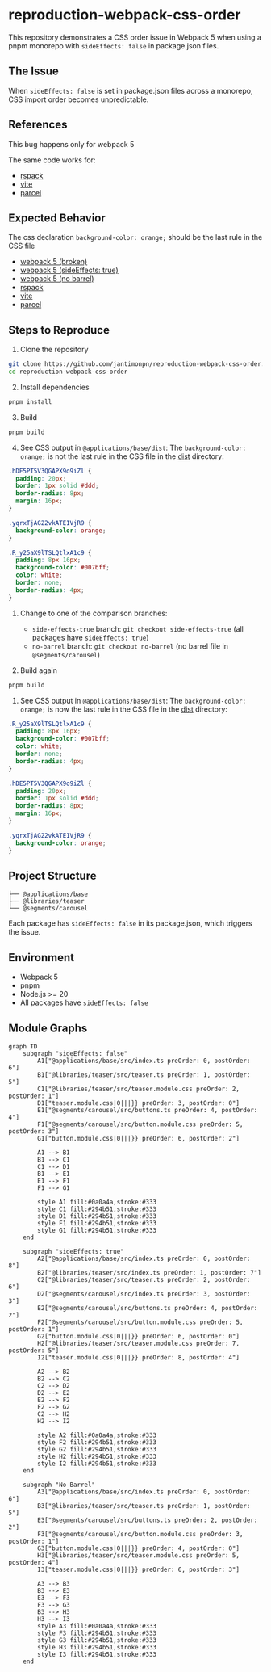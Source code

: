 # reproduction-webpack-css-order

This repository demonstrates a CSS order issue in Webpack 5 when using a pnpm monorepo with `sideEffects: false` in package.json files.

## The Issue

When `sideEffects: false` is set in package.json files across a monorepo, CSS import order becomes unpredictable.

## References

This bug happens only for webpack 5

The same code works for:

 - [rspack](https://github.com/jantimon/reproduction-webpack-css-order/blob/rspack/)
 - [vite](https://github.com/jantimon/reproduction-webpack-css-order/blob/vite/)
 - [parcel](https://github.com/jantimon/reproduction-webpack-css-order/blob/parcel/)


## Expected Behavior

The css declaration `background-color: orange;` should be the last rule in the CSS file 

- [webpack 5 (broken)](https://github.com/jantimon/reproduction-webpack-css-order/blob/main/%40applications/base/dist/main.css)
- [webpack 5 (sideEffects: true)](https://github.com/jantimon/reproduction-webpack-css-order/blob/side-effects-true/%40applications/base/dist/main.css)
- [webpack 5 (no barrel)](https://github.com/jantimon/reproduction-webpack-css-order/blob/none-barel/%40applications/base/dist/main.css)
- [rspack](https://github.com/jantimon/reproduction-webpack-css-order/blob/rspack/%40applications/base/dist/main.css)
- [vite](https://github.com/jantimon/reproduction-webpack-css-order/blob/vite/%40applications/base/dist/index.css)
- [parcel](https://github.com/jantimon/reproduction-webpack-css-order/blob/parcel/%40applications/base/dist/index.5ff2b6c6.css)


## Steps to Reproduce

1. Clone the repository
```bash
git clone https://github.com/jantimonpn/reproduction-webpack-css-order.git
cd reproduction-webpack-css-order
```

2. Install dependencies
```bash
pnpm install
```

3. Build 
```bash
pnpm build
```

4. See CSS output in `@applications/base/dist`:
The `background-color: orange;` is not the last rule in the CSS file in the [dist](https://github.com/jantimon/reproduction-webpack-css-order/tree/main/%40applications/base/dist) directory:

```css
.hDE5PT5V3QGAPX9o9iZl {
  padding: 20px;
  border: 1px solid #ddd;
  border-radius: 8px;
  margin: 16px;
}

.yqrxTjAG22vkATE1VjR9 {
  background-color: orange;
}

.R_y25aX9lTSLQtlxA1c9 {
  padding: 8px 16px;
  background-color: #007bff;
  color: white;
  border: none;
  border-radius: 4px;
}
```
  
1. Change to one of the comparison branches:
   - `side-effects-true` branch: `git checkout side-effects-true` (all packages have `sideEffects: true`)
   - `no-barrel` branch: `git checkout no-barrel` (no barrel file in `@segments/carousel`)

2. Build again
```bash
pnpm build
```

1. See CSS output in `@applications/base/dist`:
 The `background-color: orange;` is now the last rule in the CSS file in the [dist](https://github.com/jantimon/reproduction-webpack-css-order/tree/side-effects-true/%40applications/base/dist) directory:


```css
.R_y25aX9lTSLQtlxA1c9 {
  padding: 8px 16px;
  background-color: #007bff;
  color: white;
  border: none;
  border-radius: 4px;
}

.hDE5PT5V3QGAPX9o9iZl {
  padding: 20px;
  border: 1px solid #ddd;
  border-radius: 8px;
  margin: 16px;
}

.yqrxTjAG22vkATE1VjR9 {
  background-color: orange;
}
```

## Project Structure

```
├── @applications/base
├── @libraries/teaser
└── @segments/carousel
```

Each package has `sideEffects: false` in its package.json, which triggers the issue.

## Environment

- Webpack 5
- pnpm
- Node.js >= 20
- All packages have `sideEffects: false`

## Module Graphs

```mermaid
graph TD
    subgraph "sideEffects: false"
        A1["@applications/base/src/index.ts preOrder: 0, postOrder: 6"]
        B1["@libraries/teaser/src/teaser.ts preOrder: 1, postOrder: 5"]
        C1["@libraries/teaser/src/teaser.module.css preOrder: 2, postOrder: 1"]
        D1["teaser.module.css|0|||}} preOrder: 3, postOrder: 0"]
        E1["@segments/carousel/src/buttons.ts preOrder: 4, postOrder: 4"]
        F1["@segments/carousel/src/button.module.css preOrder: 5, postOrder: 3"]
        G1["button.module.css|0|||}} preOrder: 6, postOrder: 2"]
        
        A1 --> B1
        B1 --> C1
        C1 --> D1
        B1 --> E1
        E1 --> F1
        F1 --> G1

        style A1 fill:#0a0a4a,stroke:#333
        style C1 fill:#294b51,stroke:#333
        style D1 fill:#294b51,stroke:#333
        style F1 fill:#294b51,stroke:#333
        style G1 fill:#294b51,stroke:#333
    end

    subgraph "sideEffects: true"
        A2["@applications/base/src/index.ts preOrder: 0, postOrder: 8"]
        B2["@libraries/teaser/src/index.ts preOrder: 1, postOrder: 7"]
        C2["@libraries/teaser/src/teaser.ts preOrder: 2, postOrder: 6"]
        D2["@segments/carousel/src/index.ts preOrder: 3, postOrder: 3"]
        E2["@segments/carousel/src/buttons.ts preOrder: 4, postOrder: 2"]
        F2["@segments/carousel/src/button.module.css preOrder: 5, postOrder: 1"]
        G2["button.module.css|0|||}} preOrder: 6, postOrder: 0"]
        H2["@libraries/teaser/src/teaser.module.css preOrder: 7, postOrder: 5"]
        I2["teaser.module.css|0|||}} preOrder: 8, postOrder: 4"]
        
        A2 --> B2
        B2 --> C2
        C2 --> D2
        D2 --> E2
        E2 --> F2
        F2 --> G2
        C2 --> H2
        H2 --> I2

        style A2 fill:#0a0a4a,stroke:#333
        style F2 fill:#294b51,stroke:#333
        style G2 fill:#294b51,stroke:#333
        style H2 fill:#294b51,stroke:#333
        style I2 fill:#294b51,stroke:#333
    end

    subgraph "No Barrel"
        A3["@applications/base/src/index.ts preOrder: 0, postOrder: 6"]
        B3["@libraries/teaser/src/teaser.ts preOrder: 1, postOrder: 5"]
        E3["@segments/carousel/src/buttons.ts preOrder: 2, postOrder: 2"]
        F3["@segments/carousel/src/button.module.css preOrder: 3, postOrder: 1"]
        G3["button.module.css|0|||}} preOrder: 4, postOrder: 0"]
        H3["@libraries/teaser/src/teaser.module.css preOrder: 5, postOrder: 4"]
        I3["teaser.module.css|0|||}} preOrder: 6, postOrder: 3"]
        
        A3 --> B3
        B3 --> E3
        E3 --> F3
        F3 --> G3
        B3 --> H3
        H3 --> I3
        style A3 fill:#0a0a4a,stroke:#333
        style F3 fill:#294b51,stroke:#333
        style G3 fill:#294b51,stroke:#333
        style H3 fill:#294b51,stroke:#333
        style I3 fill:#294b51,stroke:#333
    end
```